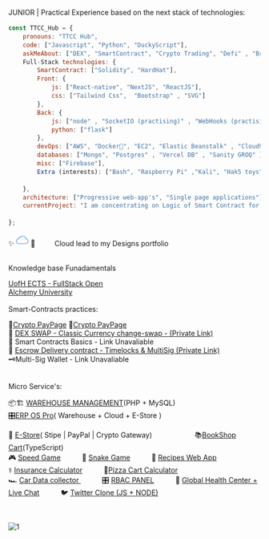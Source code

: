 

JUNIOR | Practical Experience based on the next stack of technologies:

```javascript
const TTCC_Hub = {
    pronouns: "TTCC Hub",
    code: ["Javascript", "Python", "DuckyScript"],
    askMeAbout: ["DEX", "SmartContract", "Crypto Trading", "Defi" , "Brand Building" , "SVG", "Design"],
    Full-Stack technologies: {
        SmartContract: ["Solidity", "HardHat"],
        Front: {
            js: ["React-native", "NextJS", "ReactJS"],
            css: ["Tailwind Css",  "Bootstrap" , "SVG"]
        },
        Back: {
            js: ["node" , "SocketIO (practising)" , "WebHooks (practising)" ],
            python: ["flask"]
        },
        devOps: ["AWS", "Docker🐳", "EC2", "Elastic Beanstalk" , "Cloud9" , "CodePipeline", "Stripe" , "PayPal" ],
        databases: ["Mongo", "Postgres" , "Vercel DB" , "Sanity GROQ" ],
        misc: ["Firebase"],
        Extra (interests): ["Bash", "Raspberry Pi" ,"Kali", "Hak5 toys"]

    },
    architecture: ["Progressive web-app's", "Single page applications"],
    currentProject: "I am concentrating on Logic of Smart Contract for DEX Web-App marketplace",

};
```

✨ [<img src='/iCloud.png' alt='website' top='5' height='25'>](https://bespokedesign.tumblr.com/) 🌙ㅤㅤㅤCloud lead to my Designs portfolio

<br>
    Knowledge base Funadamentals
<br>

[UofH ECTS - FullStack Open](https://fullstackopen.com/en/)
<br>
[Alchemy University](https://university.alchemy.com/home)
<br>
<br>
Smart-Contracts practices: 
<br>

🧾[Crypto PayPage](https://github.com/ttcchub/web3-ecom-cryptogateway)
🧾[Crypto PayPage](https://github.com/ttcchub/web3-ecom-cryptogateway)
<br> 
💱 [DEX SWAP - Classic Currency change-swap - (Private Link)](https://github.com/ttcchub/DEX_SWAP_BACK_1inch-protol)
<br>
📑 Smart Contracts Basics - Link Unavaliable
<br>
🔄 [Escrow Delivery contract - Timelocks & MultiSig (Private Link)](https://github.com/ttcchub/escrow-contract-shipping)
<br>
🗝️Multi-Sig Wallet - Link Unavaliable
<br>

<br>
Micro Service's: 
<br>

📦🏗️ [WAREHOUSE MANAGEMENT](https://github.com/ttcchub/ONLINE-INVENTORY-MANAGEMENT-SOFTWARE-V2-PHP)(PHP + MySQL)ㅤㅤㅤ  
🎛️[ERP OS Pro](https://github.com/ttcchub/)( Warehouse + Cloud + E-Store )ㅤㅤㅤ  

🧦 [E-Store](https://gutta-store-sigma.vercel.app/)( Stipe | PayPal | Crypto Gateway)ㅤㅤㅤ   ㅤㅤㅤ  📚[BookShop Cart](https://bookishshop.netlify.app)(TypeScript)ㅤ <br>
🎮 [Speed Game](https://public.bc.fi/s2200198/speedGame/)ㅤㅤㅤ 🐍 [Snake Game](https://public.bc.fi/s2200198/snake/)ㅤㅤㅤ 🍣 [Recipes Web App ](https://recipes-web-app-ten.vercel.app/)
<br>
⚕️ [Insurance Calculator](https://public.bc.fi/s2200198/Insurance/)ㅤㅤㅤ 🍕[Pizza Cart Calculator](https://public.bc.fi/s2200198/pizza2/pizza.html)
<br>
🏎️ [Car Data collector ](https://public.bc.fi/s2200198/carDb/)ㅤㅤㅤ 🎛️ [RBAC PANEL](https://github.com/ttcchub/RBAC---panel/tree/main/RBAC)ㅤㅤㅤ 🩻 [Global Health Center + Live Chat](https://github.com/ttcchub/health--recontr)ㅤㅤㅤ 🐦 [Twitter Clone (JS + NODE)](https://github.com/ttcchub/Twitter-Clone)



<br>


![1](https://user-images.githubusercontent.com/79540594/214652998-066f2341-5b57-46b4-ad52-4c810717510a.jpg)

